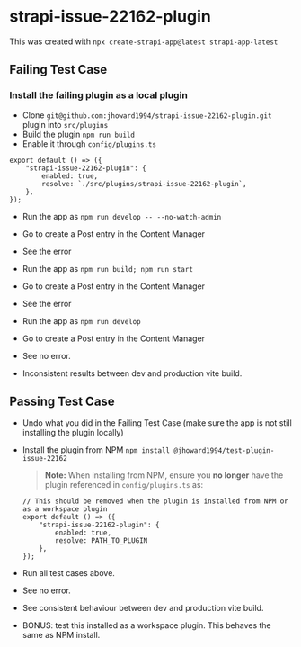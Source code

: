 # strapi-issue-22162-plugin

This was created with `npx create-strapi-app@latest strapi-app-latest`

## Failing Test Case

### Install the failing plugin as a local plugin

- Clone `git@github.com:jhoward1994/strapi-issue-22162-plugin.git` plugin into `src/plugins`
- Build the plugin `npm run build`
- Enable it through `config/plugins.ts`

```
export default () => ({
    "strapi-issue-22162-plugin": {
        enabled: true,
        resolve: `./src/plugins/strapi-issue-22162-plugin`,
    },
});
```

- Run the app as `npm run develop -- --no-watch-admin`
- Go to create a Post entry in the Content Manager
- See the error

- Run the app as `npm run build; npm run start`
- Go to create a Post entry in the Content Manager
- See the error

- Run the app as `npm run develop`
- Go to create a Post entry in the Content Manager
- See no error.
- Inconsistent results between dev and production vite build.

## Passing Test Case

- Undo what you did in the Failing Test Case (make sure the app is not still installing the plugin locally)

- Install the plugin from NPM `npm install @jhoward1994/test-plugin-issue-22162`

  > **Note:** When installing from NPM, ensure you **no longer** have the plugin referenced in `config/plugins.ts` as:

  ```
  // This should be removed when the plugin is installed from NPM or as a workspace plugin
  export default () => ({
      "strapi-issue-22162-plugin": {
          enabled: true,
          resolve: PATH_TO_PLUGIN
      },
  });
  ```

- Run all test cases above.
- See no error.
- See consistent behaviour between dev and production vite build.

- BONUS: test this installed as a workspace plugin. This behaves the same as NPM install.
